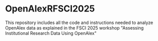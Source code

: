 # OpenAlexRFSCI2025
This repository includes all the code and instructions needed to analyze OpenAlex data as explained in the FSCI 2025 workshop "Assessing Institutional Research Data Using OpenAlex"
